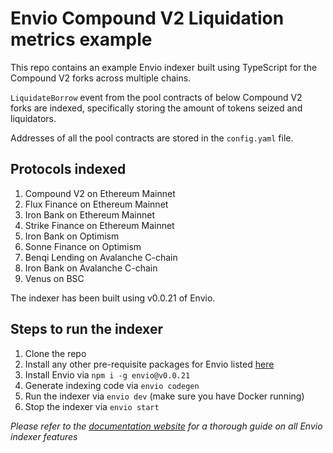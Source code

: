 # Envio Compound V2 Liquidation metrics example

This repo contains an example Envio indexer built using TypeScript for the Compound V2 forks across multiple chains.

`LiquidateBorrow` event from the pool contracts of below Compound V2 forks are indexed, specifically storing the amount of tokens seized and liquidators.

Addresses of all the pool contracts are stored in the `config.yaml` file.

## Protocols indexed

1. Compound V2 on Ethereum Mainnet
1. Flux Finance on Ethereum Mainnet
1. Iron Bank on Ethereum Mainnet
1. Strike Finance on Ethereum Mainnet
1. Iron Bank on Optimism
1. Sonne Finance on Optimism
1. Benqi Lending on Avalanche C-chain
1. Iron Bank on Avalanche C-chain
1. Venus on BSC

The indexer has been built using v0.0.21 of Envio.

## Steps to run the indexer

1. Clone the repo
1. Install any other pre-requisite packages for Envio listed [here](https://docs.envio.dev/docs/installation#prerequisites)
1. Install Envio via `npm i -g envio@v0.0.21`
1. Generate indexing code via `envio codegen`
1. Run the indexer via `envio dev` (make sure you have Docker running)
1. Stop the indexer via `envio start`

_Please refer to the [documentation website](https://docs.envio.dev) for a thorough guide on all Envio indexer features_
